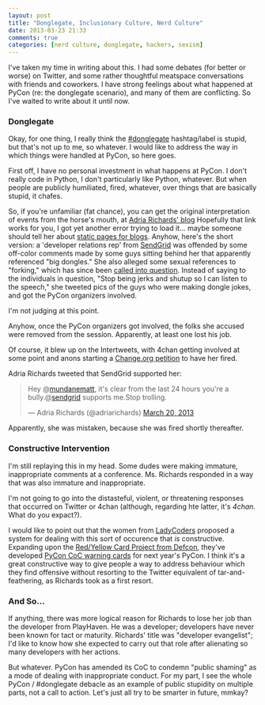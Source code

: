 ```yaml
---
layout: post
title: "Donglegate, Inclusionary Culture, Nerd Culture"
date: 2013-03-23 21:33
comments: true
categories: [nerd culture, donglegate, hackers, sexism]
---
```


I've taken my time in writing about this. I had some debates (for better or worse) on Twitter, and some rather thoughtful meatspace conversations with friends and coworkers. I have strong feelings about what happened at PyCon (re: the donglegate scenario), and many of them are conflicting. So I've waited to write about it until now.

### Donglegate

Okay, for one thing, I really think the [#donglegate](https://twitter.com/search?q=%23donglegate&src=typd) hashtag/label is stupid, but that's not up to me, so whatever. I would like to address the way in which things were handled at PyCon, so here goes.

First off, I have no personal investment in what happens at PyCon. I don't really code in Python, I don't particularly like Python, whatever. But when people are publicly humiliated, fired, whatever, over things that are basically stupid, it chafes.

So, if you're unfamiliar (fat chance), you can get the original interpretation of events from the horse's mouth, at [Adria Richards' blog](http://butyoureagirl.com/14015/forking-and-dongle-jokes-dont-belong-at-tech-conferences/) Hopefully that link works for you, I got yet another error trying to load it... maybe someone should tell her about [static pages for blogs](http://decomplecting.org/blog/2012/07/04/static-is-beautiful/). Anyhow, here's the short version: a 'developer relations rep' from [SendGrid](http://sendgrid.com/) was offended by some off-color comments made by some guys sitting behind her that apparently referenced "big dongles." She also alleged some sexual references to "forking," which has since been [called into question](http://pastebin.com/JaNh0w5F). Instead of saying to the individuals in question, "Stop being jerks and shutup so I can listen to the speech," she tweeted pics of the guys who were making dongle jokes, and got the PyCon organizers involved. 

I'm not judging at this point.

Anyhow, once the PyCon organizers got involved, the folks she accused were removed from the session. Apparently, at least one lost his job. 

Of course, it blew up on the Intertweets, with 4chan getting involved at some point and anons starting a [Change.org petition](https://www.change.org/petitions/sendgrid-please-fire-adria-richards) to have her fired. 

Adria Richards tweeted that SendGrid supported her:

<blockquote class="twitter-tweet"><p>Hey @<a href="https://twitter.com/mundanematt">mundanematt</a>, it's clear from the last 24 hours you're a bully.@<a href="https://twitter.com/sendgrid">sendgrid</a> supports me.Stop trolling.</p>&mdash; Adria Richards (@adriarichards) <a href="https://twitter.com/adriarichards/status/314452708549603328">March 20, 2013</a></blockquote>
<script async src="//platform.twitter.com/widgets.js" charset="utf-8"></script>

Apparently, she was mistaken, because she was fired shortly thereafter.

### Constructive Intervention

I'm still replaying this in my head. Some dudes were making immature, inappropriate comments at a conference. Ms. Richards responded in a way that was also immature and inappropriate. 

I'm not going to go into the distasteful, violent, or threatening responses that occurred on Twitter or 4chan (although, regarding hte latter, it's _4chan._ What do you expact?). 

I would like to point out that the women from [LadyCoders](http://ladycoders.com) proposed a system for dealing with this sort of occurence that _is_ constructive. Expanding upon the [Red/Yellow Card Project from Defcon](http://singlevoice.net/redyellow-card-project/), they've developed [PyCon CoC warning cards](http://thecowgirlcoder.com/2013/03/21/pycon-code-of-conduct-warning-cards/) for next year's PyCon. I think it's a great constructive way to give people a way to address behaviour which they find offensive without resorting to the Twitter equivalent of tar-and-feathering, as Richards took as a first resort.

### And So...

If anything, there was more logical reason for Richards to lose her job than the developer from PlayHaven. He was a developer; developers have never been known for tact or maturity. Richards' title was "developer evangelist"; I'd like to know how she expected to carry out that role after alienating so many developers with her actions.

But whatever. PyCon has amended its CoC to condemn "public shaming" as a mode of dealing with inappropriate conduct. For my part, I see the whole PyCon / #donglegate debacle as an example of public stupidity on multiple parts, not a call to action. Let's just all try to be smarter in future, mmkay?

